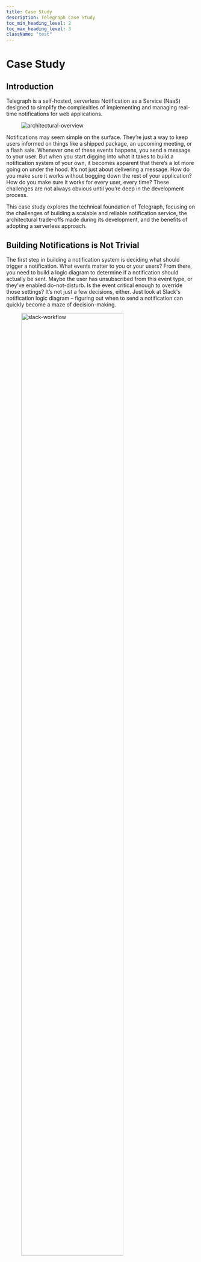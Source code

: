 ```yaml
---
title: Case Study
description: Telegraph Case Study
toc_min_heading_level: 2
toc_max_heading_level: 3
className: "test"
---
```


# Case Study

## Introduction

Telegraph is a self-hosted, serverless Notification as a Service (NaaS) designed to simplify the complexities of implementing and managing real-time notifications for web applications.

<figure className="image-container">
   <img src="/case-study/videos/overview.gif" className="diagram" alt="architectural-overview" />
</figure>

Notifications may seem simple on the surface. They’re just a way to keep users informed on things like a shipped package, an upcoming meeting, or a flash sale. Whenever one of these events happens, you send a message to your user. But when you start digging into what it takes to build a notification system of your own, it becomes apparent that there’s a lot more going on under the hood. It’s not just about delivering a message. How do you make sure it works without bogging down the rest of your application? How do you make sure it works for every user, every time? These challenges are not always obvious until you’re deep in the development process.

This case study explores the technical foundation of Telegraph, focusing on the challenges of building a scalable and reliable notification service, the architectural trade-offs made during its development, and the benefits of adopting a serverless approach.

## Building Notifications is Not Trivial

The first step in building a notification system is deciding what should trigger a notification. What events matter to you or your users? From there, you need to build a logic diagram to determine if a notification should actually be sent. Maybe the user has unsubscribed from this event type, or they’ve enabled do-not-disturb. Is the event critical enough to override those settings? It’s not just a few decisions, either. Just look at Slack's notification logic diagram – figuring out when to send a notification can quickly become a maze of decision-making.

<figure className="image-container">
   <img src="/case-study/images/slack-workflow.webp" className="diagram" alt="slack-workflow" width="80%"/>
</figure>

Once you’ve decided **when** to notify, the next challenge is **how** to deliver the message. Traditional HTTP request/response cycles aren’t designed for proactively pushing data to users. If you want to send messages without waiting for users to request them, you’ll need to make some architectural changes. And that’s only the beginning.

Adding a notification system means utilizing some of your infrastructure’s capacity. On a normal day, this might not be a big deal – your app and notifications run side by side just fine. But what happens when there’s a spike in traffic? Maybe your app needs more resources because of a big sale or an influx of new users. Or maybe it’s the notification system itself that’s under pressure, sending out thousands of messages all at once. Either way, both the app and the notification system are competing for the same resources, and that can quickly strain your infrastructure. So, when you add notifications, you’re also adding to your scaling concerns – and it’s something you’ll need to plan for.

Finally, users expect notifications to "just work," but there’s a lot that goes into making that happen. For developers, it’s not just about sending a message. It’s about making sure it actually gets delivered, keeping track of any failures, and knowing the status of each notification as it traverses through the system. What happens if something goes wrong during delivery? How do you know if the message reached its destination? These are things you’ll need to consider, and building the systems to track them adds a whole new layer of complexity. It’s easy to overlook this when you're focused on getting messages out the door, but without it, you’re left in the dark about whether things are actually working.

When you step back and think about all of this, it quickly becomes apparent that building a notification system isn’t just a quick add-on. It’s a whole project that can take a lot more time and effort than you might have expected.

## Third-Party Solutions

The good news is that you don't have to reinvent the wheel. There are plenty of services out there that specialize in notifications. Of course, third-party solutions come with their own set of trade-offs. You’re giving up some control over how things work, and you might be tied to their pricing model. Open-source solutions may not have a recurring fee, but they’re not entirely “free” either. The real cost comes in the time it takes to get up and running with them. You could end up spending a lot of time just trying to integrate something open-source. However, in exchange, you get a system that’s already built to handle all of the complexities mentioned above.

Services like MagicBell, NotificationAPI, Novu, and Knock all bring something to the table. Knock and Novu are feature-rich, but they can be time-consuming to integrate. MagicBell and NotificationAPI are more straightforward, but their pricing starts at $100-$250/month and the free tiers come with mandatory branding. Another point of consideration is that using these services means storing user data on external systems, which may raise data privacy concerns.

<figure className="image-container">
   ![Third-party comparison table](//case-study/images/comparison-chart.png)
   <figcaption align="center">Comparing Telegraph with other Third-party providers</figcaption>
</figure>

Telegraph stands out in four key areas against the existing solutions:

- Open-source and self-hosted.
- Auto-deployment of all required AWS services with a CLI.
- Complete data ownership.
- Minimizes costs with the on-demand features of AWS. [[1]](#footnotes)

## Introducing Telegraph

For developers choosing Telegraph, the service has pre-configured delivery channels and an observability dashboard for overseeing the service instance. Developers can then implement in-app, email, and Slack notifications into their applications with minimal structural changes to their existing infrastructure.

**image**

Telegraph is deployed to AWS via a CLI available as an npm package. Once deployed the backend SDK can be integrated in the customer’s backend to send notification requests and the `TelegraphInbox` React component can be added to the customer’s frontend, enabling in-app notifications and notification preference management for users.

**image**

### Architecture

Telegraph has a serverless architecture on AWS and uses services like API Gateway, Lambda, and DynamoDB to implement its service with minimal operational overhead.

<figure className="image-container">
   <img src="/case-study/images/Architecture900.png" className="diagram" alt="Telegraph's architecture" width="63%"/>
   <figcaption align="center">Telegraph's Architecture</figcaption>
</figure>

## Engineering Challenges and Decisions

### Real-time Communication with Clients

<figure className="image-container">
   <img src="/case-study/images/architecture_ws_gateway.png" className="diagram" alt="architecture-websocket"/>
</figure>

One of the first decisions we had to make was how we were going to send in-app notifications to the client. In the traditional HTTP request-response cycle, clients communicate with servers by sending HTTP requests when they need specific data; the server then responds with the requested data. However, in-app notification delivery deviates from this model. Instead of waiting for client requests, the server must send data to the client as events occur in real time.

There are three primary mechanisms that can be used to achieve this: polling, Server-Sent Events (SSE), and WebSockets.

#### Polling

<figure className="image-container">
   <img src="/case-study/images/HTTP-Polling.png" className="diagram" alt="polling"/>
</figure>

Polling is a mechanism in which a client periodically sends HTTP requests to a server to check for new data. However, frequent polling can strain both the server and the network. While increasing the interval between requests can alleviate that strain, it reduces the application's ability to deliver real-time updates. Additionally, as the user base grows, the number of unnecessary polling requests – those that return no new data – can result in a substantial waste of resources. Due to these inefficiencies, especially at scale, we opted not to use polling.

#### Server-Sent Events & WebSockets

Both SSEs and WebSockets establish a persistent connection between client and server and allow data to be pushed on-demand from the server to the client.

<figure className="image-container">
   <img src="/case-study/images/SSE.png" className="diagram" alt="sse"/>
</figure>

SSEs establish a long-lived HTTP connection between the client and server, enabling the server to push updates to the client as they occur and only terminate when requested by either party. Compared with WebSockets, SSE is simpler to implement, as it relies solely on standard HTTP without requiring additional libraries or protocols. This simplicity makes it easy to set up and debug. Furthermore, SSE provides built-in features like automatic reconnection and message ordering.

<figure className="image-container">
   <img src="/case-study/images/WebSockets.png" className="diagram" alt="polling" />
</figure>

WebSocket is a communication protocol that establishes a long-lived, bidirectional connection between a client and server over a single TCP connection. Following the initial HTTP handshake, the client sends an upgrade request that transitions the connection to the WebSocket protocol. This protocol establishes a dedicated channel for two-way real-time communication, making WebSocket particularly well-suited for interactive use cases, such as real-time chat applications or collaborative tools.

#### Why WebSockets?

We initially used SSEs to implement the sending of in-app notifications. The browser received these events from an Express backend server and then updated a user-facing frontend component to notify the user of this new event. This mechanism fulfilled our requirement to send in-app notifications in real-time. However, when we considered the scaling implications of using SSEs, and compared this with a serverless WebSocket architecture, we found WebSockets would serve Telegraph’s use case better in the long term, particularly when considering the availability of AWS API Gateway for WebSockets.

<figure className="image-container">
   <img src="/case-study/videos/ScalingEC2.gif" className="diagram" alt="scaling-instances"/>
</figure>

To keep building Telegraph as a drop-in Notification as a Service using SSEs, we would set up an EC2 instance or similar compute resources. This solution provides fine-grained control over scaling logic, connection management, and database infrastructure but was found to lead to higher costs and complexity. For example, scaling an EC2-based setup would involve managing load balancers and provisioning distributed database systems or sharded architectures to handle the growth in notification data. These resources will incur costs even when idle. We estimated that in a hypothetical use case of delivering 100,000 notifications for 2,000 users, the monthly cost of the serverless architecture was about 1/3 of that of using EC2 instances.

In addition to architectural components needing to scale up, as traffic drops and the number of connections reduces, they also need to scale down while maintaining the remaining connections. Although a single EC2 instance may be able to service all active SSE connections, we would not be able to consolidate the scattered connections without disconnecting them first. This would result in multiple EC2 instances running in underutilized states.

<figure className="image-container">
   <img src="/case-study/videos/ScalingWS.gif" className="diagram" alt="scaling-websockets"/>
</figure>

In contrast, AWS’s managed WebSocket service via API Gateway automatically handles scaling and connection persistence. The API Gateway and the attached lambdas scale up and down with demand, ensuring no redundant resources are left running that would drive up costs. This built-in scaling behavior of the API Gateway allowed us to focus on building the core functionality of Telegraph while minimizing the operational burden of managing infrastructure, making WebSockets the better choice for our notification system.

### Persistent Data Storage

<figure className="image-container">
   <img src="/case-study/images/architecture_databases.png" className="diagram" alt="websockets"/>
</figure>

#### Storage for high reads and writes

Telegraph required storage solutions for WebSocket connection IDs, user preferences and attributes, and in-app notifications. These databases would need to handle a high frequency of both reads and writes. The big question, then, was SQL or NoSQL.

SQL databases are the obvious choice when you have structured data across multiple tables and need to perform complex queries. They favor consistency over availability but struggle to scale horizontally. NoSQL databases are optimized for fast access and horizontal scaling. The lack of a schema allows for the retrieval of data of different types from the same place without having to go through relationships between tables.

Though the shape of our data is fixed and consistent, we did not require any complex relational querying. Our use case primarily involved simple look-ups based on user ID, making a NoSQL approach a natural fit. By this point, we had already committed to using the WebSocket API Gateway, which influenced the rest of our architecture. This decision led us to avoid adding a provisioned server unless necessary. Among NoSQL databases, we chose DynamoDB for its integration with AWS's serverless ecosystem and its ability to scale horizontally to handle high read and write throughput.

#### Storage for high writes and large volume

Another type of storage solution we needed to consider was for the tracing logs of notification requests. This storage solution would need to handle a high volume of writes and store a large number of small files.

Initially, when considering storage for logs, Amazon’s S3 bucket seemed like the best choice. S3 is a scalable object storage solution known for being particularly cost-effective for storing large amounts of data. However, after implementation, we quickly found that the number of reads to the S3 Bucket would not be insignificant and, with about a 10x difference in read costs compared to DynamoDB, it could quickly become an expensive solution. We also found the query time of S3 to be a significant concern for our use case, as retrieving 20 objects, each about 30 bytes, resulted in a timeout due to Lambda's default 3-second execution limit.

Given that we needed to query the logs database for viewing and error handling on the dashboard, the lag in retrievals and the cost difference for reads outweighed the cheap storage benefits of S3. As a result, we opted to use DynamoDB for our notification logs.

Once our data was stored away, it was time to keep it safe.

### Authentication

<figure className="image-container">
   <img src="/case-study/images/architecture_authorizers.png" className="diagram" alt="authorizors"/>
</figure>

Telegraph uses two authentication methods: key-based authentication for server-side connections and Hash-Based Message Authentication Codes (HMAC) for client-side connections.

#### Key-based Authentication

<figure className="image-container">
   <img src="/case-study/videos/Key-Based-Authentication.gif" className="diagram" alt="key based authentication"/>
</figure>

Telegraph uses key-based authentication for API requests. During setup, users generate a secret key, which is included in the `Authorization` header of each request and then verified by the HTTP Gateway authorizer.

#### Hash-based Authentication

<figure className="image-container">
   <img src="/case-study/videos/HMAC-Authentication.gif" className="diagram" alt="key based authentication"/>
</figure>

Authenticating a client between two servers with a shared secret key is more challenging, since the credentials in the Authorization header are visible to the client. If the secret key is intercepted by a third party, they gain access to all Telegraph API functions.

Our solution uses hash-based message authentication codes (HMAC) to authenticate clients connecting to the WebSocket Gateway. The application server generates a unique hash for each client by combining the secret key and user ID using SHA256. When connecting to the WebSocket Gateway, the user ID and hash are passed to the WebSocket authorizer, which verifies it using the same algorithm as the application server.

You might be wondering why we didn’t use JWTs or OAuth. After all, they’re widely adopted across the industry for authentication. The choice came down to what Telegraph is optimized for. HMAC avoids the need for additional infrastructure like token servers or complex validation workflows. You only have to manage a shared secret key.

JWTs and OAuth are powerful tools, but they’re designed for different needs. JWTs are great in distributed systems where multiple services need to independently validate tokens without checking back with a central server. That flexibility is great if you need it, but it adds unnecessary complexity for Telegraph’s needs. OAuth, on the other hand, is great for scenarios involving delegated access, like when users need to log in through a third-party provider. However, we designed Telegraph to be a single-tenant, self-hosted environment where your server already authenticates clients before Telegraph comes into the picture.

That said, we did recognize that the secret key used in the HMAC process doesn’t have a native expiration or rotation mechanism. We added a way for you to change the secret key whenever needed through the CLI – whether it’s in response to a security breach or simply because the key has been in use for a while and you want to rotate it out.

### Observability

An integral part of our system is giving developers visibility into whether notifications are being delivered successfully and providing a way to debug failures when they happen. Telegraph enables detailed logging across all Lambda functions and gateways using AWS CloudWatch. Though thorough, the sheer volume of logs generated can make diagnosing issues with CloudWatch logs alone difficult.

Our dashboard is meant to act as a bridge between visualizing your Telegraph instance and diagnosing problems using CloudWatch logs. It provides a quicker, more user-friendly way to interpret metrics, logs, and failed messages. Developers can use the notification logs generated for a notification request to narrow their search of CloudWatch logs and resolve problems faster.

**video**

Key features of the dashboard include:

1. A notification logs page, where failed messages and other errors are clearly signaled. A drawer provides extra details to help isolate the problem.

2. A users page allows the administrator to search users, their preferences, and logs associated with those users.

3. An analytics page showing the distribution of successful and failed notifications sent in the last month.

4. An observability tool for the Dead Letter Queue, which toggles red when a notification processing has failed more than 3 times.

### Traffic Spikes

<figure className="image-container">
   <img src="/case-study/images/architecture_queue.png" className="diagram" alt="architecture-queue"/>
</figure>

Handling traffic spikes is one of the tricky parts of building a notification system. Even though AWS Lambda scales automatically, there are concurrency limits, and DynamoDB, while it auto-scales, has its own read and write rate limits. We wanted to make sure Telegraph could handle sudden surges in traffic without hitting those limits and causing issues. To manage this, we added a queue to rate limit the traffic flowing through the system.

AWS offers two types of queues: FIFO and Standard. A FIFO queue, as the name suggests, processes messages in the exact order they are received. This seemed like a nice feature, but it was not strictly necessary for our use case. The downside of a FIFO queue is that it has a throughput limit of 300 requests per second. Also, to preserve the ordering of the messages, if there is an error processing a batch, all unprocessed messages have to go back to the queue. Since the queue uses the number of times a message appears in the queue as its criteria for sending that message to the dead letter queue (DLQ), this meant that it was possible for a message to be sent to the DLQ without ever being attempted to be processed.

A Standard queue forgoes enforcing FIFO behavior and is instead optimized for high message throughput, which Amazon states is unlimited. Without the strict first-in-first-out ordering rules, this meant we could process a batch of messages returning only the failed messages to the queue and eliminate the risk of a valid message being inadvertently sent to the DLQ. With these cumulative benefits, we decided to choose the Standard queue.

To then use the queue as a rate limiter in our system, we configured the Lambda consuming from it. The Lambda takes up to 100 messages from the queue with a concurrency limit of 10, creating a ceiling on the number of notification requests that are processed at a given time. Buffering requests and processing them asynchronously allows us to keep downstream components from being overloaded during spikes in traffic.

## Load Testing

To ensure that Telegraph could handle high traffic scenarios and scale effectively, we conducted load testing on the key entry points of the application: the WebSocket Gateway and the HTTP Gateway. The objective of the testing was to evaluate our capacity under heavy loads, focusing on whether the connection requests would be successfully passed on to the integrated lambdas. We simulated a high volume of simultaneous users and interactions using artillery.io and a high capacity EC2 instance (32 vCPU, 128 GiB memory).

### WebSocket Gateway

The WebSocket Gateway was tested to evaluate how it handles a high volume of connections. We started with a connection rate to establish a baseline and gradually increased the load. Throughout the tests, latency remained consistent, and we didn’t encounter any errors. This confirmed that the WebSocket Gateway can handle up to 500 new connections per second, aligning with AWS's specifications [[1]](#references).

| Metric                         | Test 1 | Test 2 | Test 3 |
| ------------------------------ | ------ | ------ | ------ |
| Test Duration                  | 20     | 20     | 600    |
| Maximum connections per second | 10     | 200    | 500    |
| Total Conections               | 200    | 1239   | 291126 |
| Latency (ms)                   | 38     | 26     | 21     |
| Errors                         | 0      | 0      | 0      |

### HTTP Gateway

For the HTTP Gateway, the focus was on API request handling. At light and moderate request rates, the system was able to process all requests. However, at a heavy load of 8,000 requests per second, we hit the AWS Lambda's regional concurrency limit of 1,000 [[2]](#references). This caused about 1.6% of requests to be throttled, as there weren’t enough Lambdas available to process them. Despite this, the requests that were processed maintained stable latency, and no errors occurred.

| Metric                  | Test 1 | Test 2 | Test 3 |
| ----------------------- | ------ | ------ | ------ |
| Test Duration (seconds) | 30     | 60     | 60     |
| API Requests per second | 5      | 100    | 8000   |
| Total Requests Made     | 150    | 6000   | 480000 |
| Throttled Requests      | 0      | 0      | 7854   |
| Latency (ms)            | 156    | 44     | 78     |
| Errors                  | 0      | 0      | 0      |

### Bottlenecks

The main performance bottleneck for Telegraph was the Lambda concurrency limit. While components like API Gateway and DynamoDB scaled well during load tests, Lambda’s default concurrency cap of 1,000 executions per region imposed by AWS became a limiting factor. This limit wasn’t reached during the WebSocket Gateway tests, but when the HTTP Gateway test ramped up to 8,000 requests per second, throttling began as all 1,000 Lambdas were already in use.

### Capactiy

Based on our results, we estimate that this bottleneck can be avoided if WebSocket connections are kept under 500 per second and API requests stay below 5,000 per second. It is worth noting that the concurrency limit of lambdas is a soft limit that AWS allows you to increase by contacting support. The maximum increase they permit isn’t publicly disclosed, but there are some anecdotal reports indicating that this can be increased five- or even ten-fold at no cost. In that case, it would be reasonable to extrapolate that any increase in the concurrency limit will also increase Telegraph’s API request capacity by the same factor.

## Future Work

Our HMAC-based authentication approach, while robust, currently has two notable limitations: the lack of expiration and the absence of automated secret key rotation. Automating secret key rotation using a secure key management system like AWS Key Management Service would mitigate risks by periodically updating keys.

To improve the observability metrics of our dashboard, we could enhance its granularity by providing detailed insights into each stage of the notification delivery pipeline. Currently, the dashboard displays notification logs, their status, and timestamps, but it lacks visibility into where failures occur within the process. By incorporating stage-specific metrics, such as whether the notification failed during API processing, message queueing, or client delivery, we can offer a more precise diagnosis for failures. Additionally, integrating visualizations like success/failure rates, retry attempts, and latency distributions across stages would enable users to understand performance bottlenecks better and identify trends. These improvements would enable users to troubleshoot issues more effectively and optimize their notification workflows.

Currently, the system lacks built-in retry logic for failed notification deliveries. While failed deliveries are logged and displayed on the dashboard, any reattempt to send these notifications must be done manually. Introducing automated retry logic to attempt delivery two or three times before marking a notification as failed could reduce the likelihood of prematurely abandoning notifications.

## Footnotes

1. Under typical AWS usage scenarios, delivering 10,000 notifications with Telegraph incurs an estimated monthly cost of $14

## References

1. https://docs.aws.amazon.com/apigateway/latest/developerguide/limits.html
2. https://docs.aws.amazon.com/lambda/latest/dg/lambda-concurrency.html
